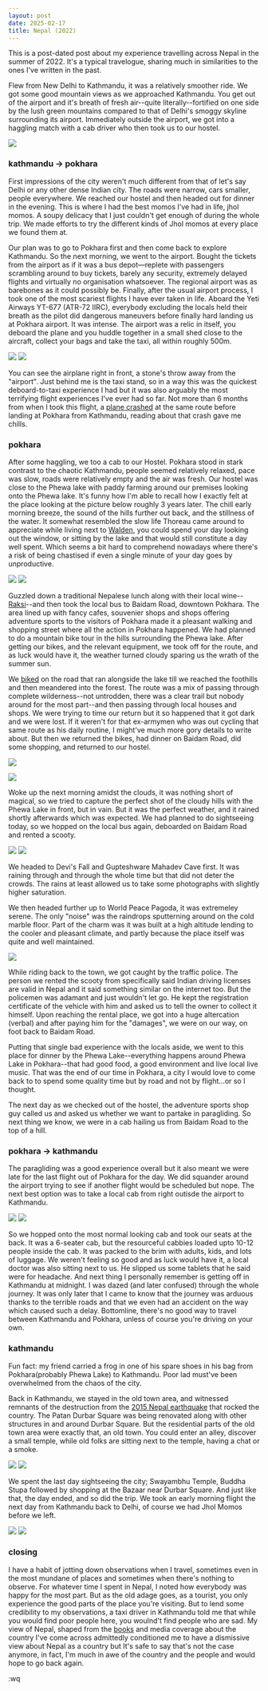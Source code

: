 ```yaml
---
layout: post
date: 2025-02-17
title: Nepal (2022)
---
```


This is a post-dated post about my experience travelling across Nepal in the summer of 2022. It's a typical travelogue, sharing much in similarities to the ones I've written in the past.

Flew from New Delhi to Kathmandu, it was a relatively smoother ride. We got some good mountain views as we approached Kathmandu. You get out of the airport and it's breath of fresh air--quite literally--fortified on one side by the lush green mountains compared to that of Delhi's smoggy skyline surrounding its airport. Immediately outside the airport, we got into a haggling match with a cab driver who then took us to our hostel.

<img src="./../../static/img/posts/nepal/ktm-airport.png"/>

### kathmandu -> pokhara

First impressions of the city weren't much different from that of let's say Delhi or any other dense Indian city. The roads were narrow, cars smaller, people everywhere. We reached our hostel and then headed out for dinner in the evening. This is where I had the best momos I've had in life, jhol momos. A soupy delicacy that I just couldn't get enough of during the whole trip. We made efforts to try the different kinds of Jhol momos at every place we found them at.

Our plan was to go to Pokhara first and then come back to explore Kathmandu. So the next morning, we went to the airport. Bought the tickets from the airport as if it was a bus depot—replete with passengers scrambling around to buy tickets, barely any security, extremely delayed flights and virtually no organisation whatsoever. The regional airport was as barebones as it could possibly be. Finally, after the usual airport process, I took one of the most scariest flights I have ever taken in life. Aboard the Yeti Airways YT-677 (ATR-72 IIRC), everybody excluding the locals held their breath as the pilot did dangerous maneuvers before finally hard landing us at Pokhara airport. It was intense. The airport was a relic in itself, you deboard the plane and you huddle together in a small shed close to the aircraft, collect your bags and take the taxi, all within roughly 500m.

<img src="./../../static/img/posts/nepal/atr.png"/>
<img src="./../../static/img/posts/nepal/pokhara-airport.png"/>

You can see the airplane right in front, a stone's throw away from the "airport". Just behind me is the taxi stand, so in a way this was the quickest deboard-to-taxi experience I had but it was also arguably the most terrifying flight experiences I've ever had so far. Not more than 6 months from when I took this flight, a [plane crashed](https://en.wikipedia.org/wiki/Yeti_Airlines_Flight_691) at the same route before landing at Pokhara from Kathmandu, reading about that crash gave me chills.

### pokhara
After some haggling, we too a cab to our Hostel. Pokhara stood in stark contrast to the chaotic Kathmandu, people seemed relatively relaxed, pace was slow, roads were relatively empty and the air was fresh. Our hostel was close to the Phewa lake with paddy farming around our premises looking onto the Phewa lake. It's funny how I'm able to recall how I exactly felt at the place looking at the picture below roughly 3 years later. The chill early morning breeze, the sound of the hills further out back, and the stillness of the water. It somewhat resembled the slow life Thoreau came around to appreciate while living next to [Walden](/reading/walden), you could spend your day looking out the window, or sitting by the lake and that would still constitute a day well spent. Which seems a bit hard to comprehend nowadays where there's a risk of being chastised if even a single minute of your day goes by unproductive.

<img src="./../../static/img/posts/nepal/pokhara-lake.png"/>
<img src="./../../static/img/posts/nepal/pokhara-breakfast.png"/>

Guzzled down a traditional Nepalese lunch along with their local wine--[Raksi](https://en.wikipedia.org/wiki/Raksi)--and then took the local bus to Baidam Road, downtown Pokhara. The area lined up with fancy cafes, souvenier shops and shops offering adventure sports to the visitors of Pokhara made it a pleasant walking and shopping street where all the action in Pokhara happened. We had planned to do a mountain bike tour in the hills surrounding the Phewa lake. After getting our bikes, and the relevant equipment, we took off for the route, and as luck would have it, the weather turned cloudy sparing us the wrath of the summer sun.

We [biked](https://strava.app.link/mMTsiGqOKRb) on the road that ran alongside the lake till we reached the foothills and then meandered into the forest. The route was a mix of passing through complete wilderness--not untrodden, there was a clear trail but nobody around for the most part--and then passing through local houses and shops. We were trying to time our return but it so happened that it got dark and we were lost. If it weren't for that ex-armymen who was out cycling that same route as his daily routine, I might've much more gory details to write about. But then we returned the bikes, had dinner on Baidam Road, did some shopping, and returned to our hostel.

<img src="./../../static/img/posts/nepal/phewa-lake1.png"/>
<p><a href="https://strava.app.link/mMTsiGqOKRb">
<img src="./../../static/img/posts/nepal/phewa-lake-strava.png">
</a></p>

Woke up the next morning amidst the clouds, it was nothing short of magical, so we tried to capture the perfect shot of the cloudy hills with the Phewa Lake in front, but in vain. But it was the perfect weather, and it rained shortly afterwards which was expected. We had planned to do sightseeing today, so we hopped on the local bus again, deboarded on Baidam Road and rented a scooty.

<img src="./../../static/img/posts/nepal/hostel3.png"/>
<img src="./../../static/img/posts/nepal/hostel2.png"/>

We headed to Devi's Fall and Gupteshware Mahadev Cave first. It was raining through and through the whole time but that did not deter the crowds. The rains at least allowed us to take some photographs with slightly higher saturation.

We then headed further up to World Peace Pagoda, it was extremeley serene. The only "noise" was the raindrops sputterning around on the cold marble floor. Part of the charm was it was built at a high altitude lending to the cooler and pleasant climate, and partly because the place itself was quite and well maintained.

<img src="./../../static/img/posts/nepal/peace-pagoda.png">

While riding back to the town, we got caught by the traffic police. The person we rented the scooty from specifically said Indian driving licenses are valid in Nepal and it said something similar on the internet too. But the policemen was adamant and just wouldn't let go. He kept the registration certificate of the vehicle with him and asked us to tell the owner to collect it himself. Upon reaching the rental place, we got into a huge altercation (verbal) and after paying him for the "damages", we were on our way, on foot back to Baidam Road.

Putting that single bad experience with the locals aside, we went to this place for dinner by the Phewa Lake--everything happens around Phewa Lake in Pokhara--that had good food, a good environment and live local live music. That was the end of our time in Pokhara, a city I would love to come back to to spend some quality time but by road and not by flight...or so I thought.

The next day as we checked out of the hostel, the adventure sports shop guy called us and asked us whether we want to partake in paragliding. So next thing we know, we were in a cab hailing us from Baidam Road to the top of a hill.

### pokhara -> kathmandu
The paragliding was a good experience overall but it also meant we were late for the last flight out of Pokhara for the day. We did squander around the airport trying to see if another flight would be scheduled but nope. The next best option was to take a local cab from right outisde the airport to Kathmandu. 

<img src="./../../static/img/posts/nepal/cab-pokhara-accident.png">
<img src="./../../static/img/posts/nepal/cab-pokhara-inside.png">

So we hopped onto the most normal looking cab and took our seats at the back. It was a 6-seater cab, but the resourceful cabbies loaded upto 10-12 people inside the cab. It was packed to the brim with adults, kids, and lots of luggage. We weren't feeling so good and as luck would have it, a local doctor was also sitting next to us. He slipped us some tablets that he said were for headache. And next thing I personally remember is getting off in Kathmandu at midnight. I was dazed (and later confused) through the whole journey. It was only later that I came to know that the journey was arduous thanks to the terrible roads and that we even had an accident on the way which caused such a delay. Bottomline, there's no good way to travel between Kathmandu and Pokhara, unless of course you're driving on your own.

### kathmandu

Fun fact: my friend carried a frog in one of his spare shoes in his bag from Pokhara(probably Phewa Lake) to Kathmandu. Poor lad must've been overwhelmed from the chaos of the city.

Back in Kathmandu, we stayed in the old town area, and witnessed remnants of the destruction from the [2015 Nepal earthquake](https://en.wikipedia.org/wiki/April_2015_Nepal_earthquake) that rocked the country. The Patan Durbar Square was being renovated along with other structures in and around Durbar Square. But the residential parts of the old town area were exactly that, an old town. You could enter an alley, discover a small temple, while old folks are sitting next to the temple, having a chat or a smoke.

<img src="./../../static/img/posts/nepal/durbar-square.png">
<img src="./../../static/img/posts/nepal/durbar-square-man.png">

We spent the last day sightseeing the city; Swayambhu Temple, Buddha Stupa followed by shopping at the Bazaar near Durbar Square. And just like that, the day ended, and so did the trip. We took an early morning flight the next day from Kathmandu back to Delhi, of course we had Jhol Momos before we left.

<img src="./../../static/img/posts/nepal/jhol-momo2.png">
<img src="./../../static/img/posts/nepal/durbar.png">

### closing

I have a habit of jotting down observations when I travel, sometimes even in the most mundane of places and sometimes when there's nothing to observe. For whatever time I spent in Nepal, I noted how everybody was happy for the most part. But as the old adage goes, as a tourist, you only experience the good parts of the place you're visiting. But to lend some credibility to my observations, a taxi driver in Kathmandu told me that while you would find poor people here, you woulnd't find people who are sad. My view of Nepal, shaped from the [books](/reading/leaving-microsoft-to-change-the-world/) and media coverage about the country I've come across admittedly conditioned me to have a dismissive view about Nepal as a country but It's safe to say that's not the case anymore, in fact, I'm much in awe of the country and the people and would hope to go back again.

:wq
